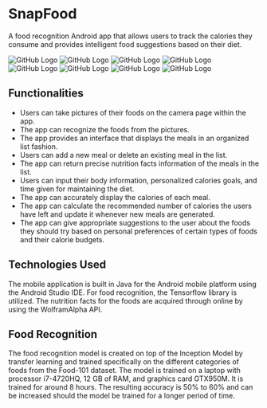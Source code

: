 # SnapFood
A food recognition Android app that allows users to track the calories they consume and provides intelligent food suggestions based on their diet.

![GitHub Logo](/images/image1.jpg)
![GitHub Logo](/images/image2.jpg)
![GitHub Logo](/images/image3.jpg)
![GitHub Logo](/images/image4.jpg)
![GitHub Logo](/images/image5.jpg)
![GitHub Logo](/images/image6.jpg)
![GitHub Logo](/images/image7.jpg)
![GitHub Logo](/images/image8.jpg)


## Functionalities
* Users can take pictures of their foods on the camera page within the app.
* The app can recognize the foods from the pictures.
* The app provides an interface that displays the meals in an organized list fashion.
* Users can add a new meal or delete an existing meal in the list.
* The app can return precise nutrition facts information of the meals in the list.
* Users can input their body information, personalized calories goals, and time given for maintaining the diet.
* The app can accurately display the calories of each meal.
* The app can calculate the recommended number of calories the users have left and update it whenever new meals are generated.
* The app can give appropriate suggestions to the user about the foods they should try based on personal preferences of certain types of foods and their calorie budgets.

## Technologies Used
The mobile application is built in Java for the Android mobile platform using the Android Studio IDE.
For food recognition, the Tensorflow library is utilized.
The nutrition facts for the foods are acquired through online by using the WolframAlpha API.

## Food Recognition
The food recognition model is created on top of the Inception Model by transfer learning and trained specifically on the different categories of foods from the Food-101 dataset.
The model is trained on a laptop with processor i7-4720HQ, 12 GB of RAM, and graphics card GTX950M. It is trained for around 8 hours.
The resulting accuracy is 50% to 60% and can be increased should the model be trained for a longer period of time.

